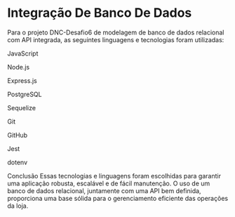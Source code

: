 # Integração De Banco De Dados



Para o projeto DNC-Desafio6 de modelagem de banco de dados relacional com API integrada, as seguintes linguagens e tecnologias foram utilizadas:


JavaScript

Node.js

Express.js

PostgreSQL

Sequelize

Git

GitHub

Jest 

dotenv


Conclusão
Essas tecnologias e linguagens foram escolhidas para garantir uma aplicação robusta, escalável e de fácil manutenção. O uso de um banco de dados relacional, juntamente com uma API bem definida, proporciona uma base sólida para o gerenciamento eficiente das operações da loja.
